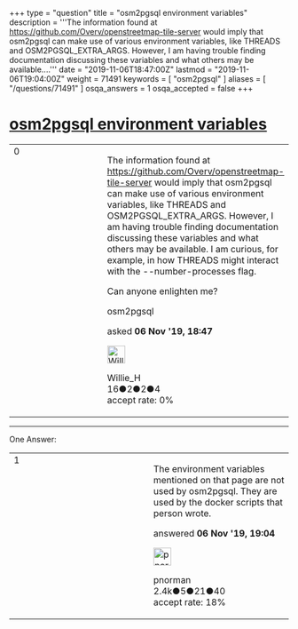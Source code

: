 +++
type = "question"
title = "osm2pgsql environment variables"
description = '''The information found at https://github.com/Overv/openstreetmap-tile-server would imply that osm2pgsql can make use of various environment variables, like THREADS and OSM2PGSQL_EXTRA_ARGS. However, I am having trouble finding documentation discussing these variables and what others may be available....'''
date = "2019-11-06T18:47:00Z"
lastmod = "2019-11-06T19:04:00Z"
weight = 71491
keywords = [ "osm2pgsql" ]
aliases = [ "/questions/71491" ]
osqa_answers = 1
osqa_accepted = false
+++

<div class="headNormal">

# [osm2pgsql environment variables](/questions/71491/osm2pgsql-environment-variables)

</div>

<div id="main-body">

<div id="askform">

<table id="question-table" style="width:100%;">
<colgroup>
<col style="width: 50%" />
<col style="width: 50%" />
</colgroup>
<tbody>
<tr>
<td style="width: 30px; vertical-align: top"><div class="vote-buttons">
<span id="post-71491-upvote" class="ajax-command post-vote up" rel="nofollow" title="I like this post (click again to cancel)"> </span>
<div id="post-71491-score" class="post-score" title="current number of votes">
0
</div>
<span id="post-71491-downvote" class="ajax-command post-vote down" rel="nofollow" title="I dont like this post (click again to cancel)"> </span> <span id="favorite-mark" class="ajax-command favorite-mark" rel="nofollow" title="mark/unmark this question as favorite (click again to cancel)"> </span>
<div id="favorite-count" class="favorite-count">
&#10;</div>
</div></td>
<td><div id="item-right">
<div class="question-body">
<p>The information found at <a href="https://github.com/Overv/openstreetmap-tile-server">https://github.com/Overv/openstreetmap-tile-server</a> would imply that osm2pgsql can make use of various environment variables, like THREADS and OSM2PGSQL_EXTRA_ARGS. However, I am having trouble finding documentation discussing these variables and what others may be available. I am curious, for example, in how THREADS might interact with the --number-processes flag.</p>
<p>Can anyone enlighten me?</p>
</div>
<div id="question-tags" class="tags-container tags">
<span class="post-tag tag-link-osm2pgsql" rel="tag" title="see questions tagged &#39;osm2pgsql&#39;">osm2pgsql</span>
</div>
<div id="question-controls" class="post-controls">
&#10;</div>
<div class="post-update-info-container">
<div class="post-update-info post-update-info-user">
<p>asked <strong>06 Nov '19, 18:47</strong></p>
<img src="https://secure.gravatar.com/avatar/a9b35f68139efb13b1b91d5c7f012a1d?s=32&amp;d=identicon&amp;r=g" class="gravatar" width="32" height="32" alt="Willie_H&#39;s gravatar image" />
<p><span>Willie_H</span><br />
<span class="score" title="16 reputation points">16</span><span title="2 badges"><span class="badge1">●</span><span class="badgecount">2</span></span><span title="2 badges"><span class="silver">●</span><span class="badgecount">2</span></span><span title="4 badges"><span class="bronze">●</span><span class="badgecount">4</span></span><br />
<span class="accept_rate" title="Rate of the user&#39;s accepted answers">accept rate:</span> <span title="Willie_H has no accepted answers">0%</span></p>
</div>
</div>
<div id="comments-container-71491" class="comments-container">
&#10;</div>
<div id="comment-tools-71491" class="comment-tools">
&#10;</div>
<div class="clear">
&#10;</div>
<div id="comment-71491-form-container" class="comment-form-container">
&#10;</div>
<div class="clear">
&#10;</div>
</div></td>
</tr>
</tbody>
</table>

------------------------------------------------------------------------

<div class="tabBar">

<span id="sort-top"></span>

<div class="headQuestions">

One Answer:

</div>

</div>

<span id="71492"></span>

<div id="answer-container-71492" class="answer">

<table style="width:100%;">
<colgroup>
<col style="width: 50%" />
<col style="width: 50%" />
</colgroup>
<tbody>
<tr>
<td style="width: 30px; vertical-align: top"><div class="vote-buttons">
<span id="post-71492-upvote" class="ajax-command post-vote up" rel="nofollow" title="I like this post (click again to cancel)"> </span>
<div id="post-71492-score" class="post-score" title="current number of votes">
1
</div>
<span id="post-71492-downvote" class="ajax-command post-vote down" rel="nofollow" title="I dont like this post (click again to cancel)"> </span>
</div></td>
<td><div class="item-right">
<div class="answer-body">
<p>The environment variables mentioned on that page are not used by osm2pgsql. They are used by the docker scripts that person wrote.</p>
</div>
<div class="answer-controls post-controls">
&#10;</div>
<div class="post-update-info-container">
<div class="post-update-info post-update-info-user">
<p>answered <strong>06 Nov '19, 19:04</strong></p>
<img src="https://secure.gravatar.com/avatar/5634c46072077e10f5b7c0da9b4bbb62?s=32&amp;d=identicon&amp;r=g" class="gravatar" width="32" height="32" alt="pnorman&#39;s gravatar image" />
<p><span>pnorman</span><br />
<span class="score" title="2352 reputation points"><span>2.4k</span></span><span title="5 badges"><span class="badge1">●</span><span class="badgecount">5</span></span><span title="21 badges"><span class="silver">●</span><span class="badgecount">21</span></span><span title="40 badges"><span class="bronze">●</span><span class="badgecount">40</span></span><br />
<span class="accept_rate" title="Rate of the user&#39;s accepted answers">accept rate:</span> <span title="pnorman has 9 accepted answers">18%</span></p>
</div>
</div>
<div id="comments-container-71492" class="comments-container">
&#10;</div>
<div id="comment-tools-71492" class="comment-tools">
&#10;</div>
<div class="clear">
&#10;</div>
<div id="comment-71492-form-container" class="comment-form-container">
&#10;</div>
<div class="clear">
&#10;</div>
</div></td>
</tr>
</tbody>
</table>

</div>

<div class="paginator-container-left">

</div>

</div>

</div>

